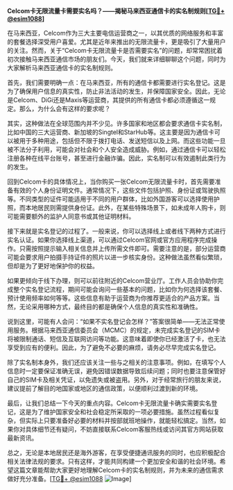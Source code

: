 **Celcom卡无限流量卡需要实名吗？——揭秘马来西亚通信卡的实名制规则[[TG💪+ @esim1088](https://t.me/s/esim1088)]**

在马来西亚，Celcom作为三大主要电信运营商之一，以其优质的网络服务和丰富的套餐选择深受用户喜爱。尤其是近年来推出的无限流量卡，更是吸引了大量用户的关注。然而，关于“Celcom卡无限流量卡是否需要实名”的问题，却常常困扰着初次接触马来西亚通信市场的朋友们。今天，我们就来详细聊聊这个问题，同时为大家解析马来西亚通信卡的实名制规则。

首先，我们需要明确一点：在马来西亚，所有的通信卡都需要进行实名登记。这是为了确保用户信息的真实性，防止非法活动的发生，并保障国家安全。因此，无论是Celcom、DiGi还是Maxis等运营商，其提供的所有通信卡都必须遵循这一规定。那么，为什么会有这样的要求呢？

其实，这种做法在全球范围内并不少见。许多国家和地区都会要求通信卡实名制，比如中国的三大运营商、新加坡的Singtel和StarHub等。这主要是因为通信卡可以被用于多种用途，包括但不限于拨打电话、发送短信以及上网。而这些功能一旦被不法分子利用，可能会对社会和个人安全造成威胁。例如，通过通信卡可以轻松注册各种在线平台账号，甚至进行金融诈骗。因此，实名制可以有效遏制此类行为的发生。

回到Celcom卡的具体情况上，当你购买一张Celcom无限流量卡时，首先需要准备有效的个人身份证明文件。通常情况下，这些文件包括护照、身份证或驾驶执照等。不同类型的证件可能适用于不同的用户群体，比如外国游客可以选择使用护照，而本地居民则需提供身份证。此外，在某些特殊场景下，如未成年人购卡，则可能需要额外的监护人同意书或其他证明材料。

接下来就是实名登记的过程了。一般来说，你可以选择线上或者线下两种方式进行实名认证。如果你选择线上渠道，可以通过Celcom官网或官方应用程序完成操作。只需按照提示输入相关信息并上传所需文件即可。需要注意的是，部分运营商可能会要求用户拍摄手持证件的照片以进一步核实身份。这种做法虽然看似繁琐，但却是为了更好地保护你的权益。

如果更倾向于线下办理，则可以前往附近的Celcom营业厅。工作人员会协助你完成整个实名登记流程，期间可能会询问一些基本的问题，比如你为何选择该套餐、预计使用频率如何等等。这些信息有助于运营商为你推荐更适合的产品方案。当然，无论采用哪种方式，最终目的都是确保个人信息的真实性和准确性。

说到这里，可能有人会问：“如果不实名登记会怎样？”答案很简单——无法正常使用服务。根据马来西亚通信委员会（MCMC）的规定，未完成实名登记的SIM卡将被限制通话、短信及互联网访问等功能。这意味着即使你已经激活了卡，也无法享受到应有的便利。因此，为了避免不必要的麻烦，请务必尽早完成实名登记。

除了实名制本身外，我们还应该关注一些与之相关的注意事项。例如，在填写个人信息时一定要保证准确无误，避免因错误数据导致后续问题；同时也要注意保管好自己的SIM卡及相关凭证，以免遗失或被盗用。另外，对于经常旅行的朋友来说，建议提前了解目的地国家或地区的通信政策，以便顺利过渡到新的环境。

最后，让我们总结一下今天的重点内容。Celcom卡无限流量卡确实需要实名登记，这是为了维护国家安全和社会稳定所采取的一项必要措施。虽然过程看似复杂，但实际上只要准备好必要的材料并按部就班地操作，就能轻松搞定。当然，如果你对具体细节还有疑问，不妨直接联系Celcom客服热线或访问其官方网站获取最新资讯。

总之，无论是本地居民还是海外游客，在享受便捷通讯服务的同时，也应积极配合相关法律法规的要求。只有这样，才能共同构建一个更加安全和谐的社会环境。希望这篇文章能帮助大家更好地理解Celcom卡的实名制规则，并为未来的通信需求做好充分准备。[[TG💪+ @esim1088](https://t.me/s/esim1088) ![Image](https://i.postimg.cc/4NQfJmqS/Snipaste-2025-05-13-00-14-12.png)]